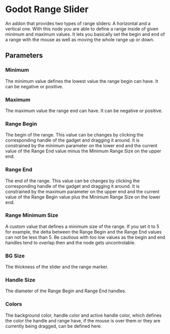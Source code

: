 # Godot Range Slider
An addon that provides two types of range sliders: A horizontal and a vertical one. With this node you are able to define a range inside of given minimum and maximum values. It lets you basically set the begin and end of a range with the mouse as well as moving the whole range up or down.

## Parameters
### Minimum
The minimum value defines the lowest value the range begin can have. It can be negative or positive.

### Maximum
The maximum value the range end can have. It can be negative or positive.

### Range Begin
The begin of the range. This value can be changes by clicking the corresponding handle of the gadget and dragging it around. It is constrained by the minimum parameter on the lower end and the current value of the Range End value minus the Minimum Range Size on the upper end.

### Range End
The end of the range. This value can be changes by clicking the corresponding handle of the gadget and dragging it around. It is constrained by the maximum parameter on the upper end and the current value of the Range Begin value plus the Minimum Range Size on the lower end.

### Range Minimum Size
A custom value that defines a minimum size of the range. If you set it to 5 for example, the delta between the Range Begin and the Range End values can not be less than 5.
Be cautious with too low values as the begin and end handles tend to overlap then and the node gets uncontrolable.

### BG Size
The thickness of the slider and the range marker.

### Handle Size
The diameter of the Range Begin and Range End handles.

### Colors
The background color, handle color and active handle color, which defines the color the handle and range have, if the mouse is over them or they are currently being dragged, can be defined here.


